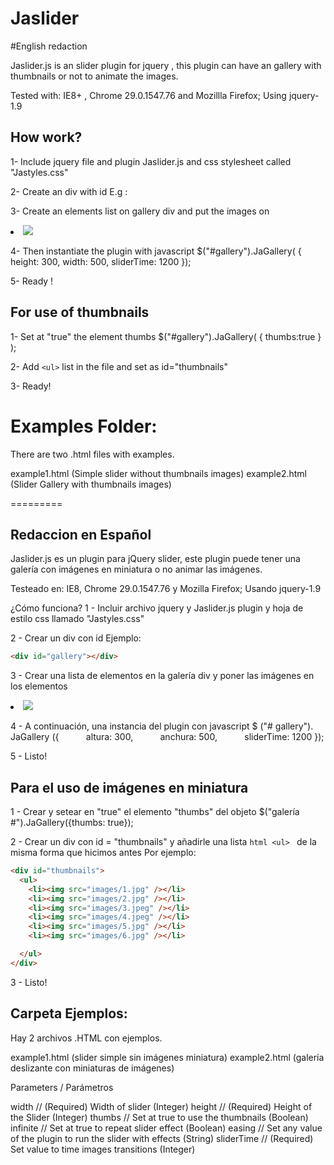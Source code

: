 Jaslider
========

#English redaction


Jaslider.js is an slider plugin for jquery , this plugin can have an gallery with thumbnails or not to animate the images.

Tested with: IE8+ , Chrome 29.0.1547.76 and Mozillla Firefox; Using jquery-1.9

## How work?
1- Include jquery file and plugin Jaslider.js  and css stylesheet called "Jastyles.css"

2- Create an div with id E.g : <div id="gallery"></div>

3- Create an elements list on gallery div and put the images on <li><img src="images_path..." /></li>

4- Then instantiate the plugin with javascript
$("#gallery").JaGallery( {
         height: 300, 
         width: 500,
         sliderTime: 1200
});

5- Ready !


## For use of thumbnails  

1- Set at "true" the element thumbs
 $("#gallery").JaGallery( { thumbs:true } );

2- Add ``` <ul> ``` list in the file and set as id="thumbnails" 

3- Ready!


# Examples Folder:
There are two .html files with examples.

example1.html (Simple slider without thumbnails images)
example2.html (Slider Gallery with thumbnails images)



=========

## Redaccion en Español


Jaslider.js es un plugin para jQuery slider, este plugin puede tener una galería con imágenes en miniatura o no animar las imágenes.

Testeado en: IE8, Chrome 29.0.1547.76 y Mozilla Firefox; Usando jquery-1.9

¿Cómo funciona?
1 - Incluir archivo jquery y Jaslider.js plugin y hoja de estilo css llamado "Jastyles.css"

2 - Crear un div con id Ejemplo:
```html
<div id="gallery"></div>
```

3 - Crear una lista de elementos en la galería div y poner las imágenes en los elementos <li><img src = "images_path ..." /></li>

4 - A continuación, una instancia del plugin con javascript
$ ("# gallery"). JaGallery ({
          altura: 300,
          anchura: 500,
          sliderTime: 1200
});

5 - Listo!


## Para el uso de imágenes en miniatura

1 - Crear y setear en "true" el elemento "thumbs" del objeto 
$("galería #").JaGallery({thumbs: true});

2 - Crear un div con id = "thumbnails" y añadirle una lista ```html <ul> ``` de la misma forma que hicimos antes Por ejemplo:
```html
<div id="thumbnails">
  <ul>
    <li><img src="images/1.jpg" /></li>
    <li><img src="images/2.jpg" /></li>
    <li><img src="images/3.jpeg" /></li>
    <li><img src="images/4.jpeg" /></li>
    <li><img src="images/5.jpg" /></li>
    <li><img src="images/6.jpg" /></li>

  </ul>
</div>

```
3 - Listo!

## Carpeta Ejemplos:
Hay 2 archivos .HTML con ejemplos.

example1.html (slider simple sin imágenes miniatura)
example2.html (galería deslizante con miniaturas de imágenes)




Parameters / Parámetros

width // (Required) Width of slider (Integer)
height // (Required) Height of the Slider (Integer)
thumbs // Set at true to use the thumbnails (Boolean)
infinite // Set at true to repeat slider effect (Boolean)
easing // Set any value of the plugin to run the slider with effects (String)
sliderTime // (Required) Set value to time images transitions (Integer)
